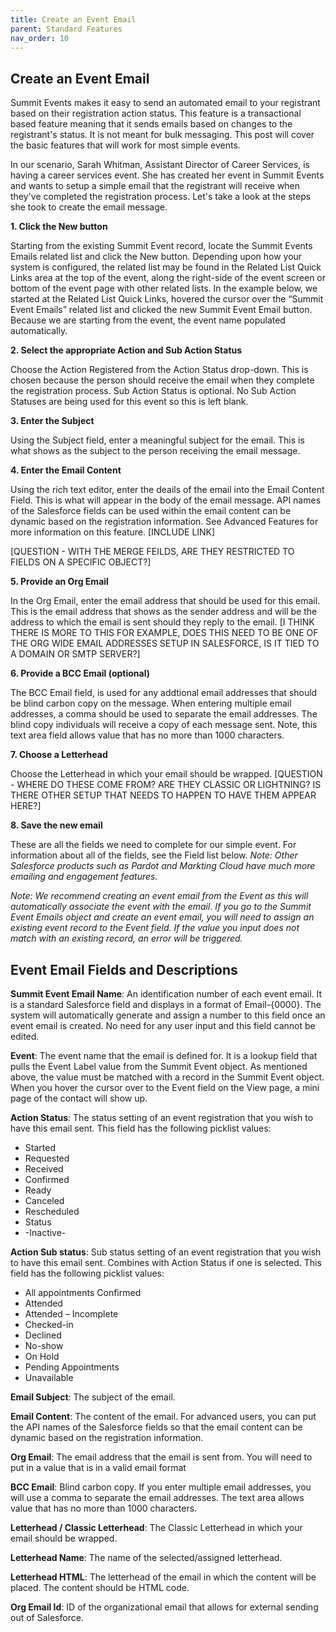 ```yaml
---
title: Create an Event Email
parent: Standard Features
nav_order: 10
---
```



## Create an Event Email ##
Summit Events makes it easy to send an automated email to your registrant based on their registration action status.  This feature is a transactional based feature meaning that it sends emails based on changes to the registrant's status.  It is not meant for bulk messaging.  This post will cover the basic features that will work for most simple events.  

In our scenario, Sarah Whitman, Assistant Director of Career Services, is having a career services event.  She has created her event in Summit Events and wants to setup a simple email that the registrant will receive when they've completed the registration process.  Let's take a look at the steps she took to create the email message.

**1. Click the New button**

Starting from the existing Summit Event record, locate the Summit Events Emails related list and click the New button.  Depending upon how your system is configured, the related list may be found in the Related List Quick Links area at the top of the event, along the right-side of the event screen or bottom of the event page with other related lists. In the example below, we started at the Related List Quick Links, hovered the cursor over the “Summit Event Emails” related list and clicked the new Summit Event Email button.  Because we are starting from the event, the event name populated automatically.

**2. Select the appropriate Action and Sub Action Status**

Choose the Action Registered from the Action Status drop-down. This is chosen because the person should receive the email when they complete the registration process. Sub Action Status is optional.  No Sub Action Statuses are being used for this event so this is left blank.

**3. Enter the Subject**

Using the Subject field, enter a meaningful subject for the email. This is what shows as the subject to the person receiving the email message.

**4. Enter the Email Content**

Using the rich text editor, enter the deails of the email into the Email Content Field.  This is what will appear in the body of the email message.  API names of the Salesforce fields can be used within the email content can be dynamic based on the registration information.  See Advanced Features for more information on this feature. [INCLUDE LINK]  

[QUESTION - WITH THE MERGE FEILDS, ARE THEY RESTRICTED TO FIELDS ON A SPECIFIC OBJECT?]

**5. Provide an Org Email**

In the Org Email, enter the email address that should be used for this email. This is the email address that shows as the sender address and will be the address to which the email is sent should they reply to the email.  [I THINK THERE IS MORE TO THIS FOR EXAMPLE, DOES THIS NEED TO BE ONE OF THE ORG WIDE EMAIL ADDRESSES SETUP IN SALESFORCE, IS IT TIED TO A DOMAIN OR SMTP SERVER?]

**6. Provide a BCC Email (optional)**

The BCC Email field, is used for any addtional email addresses that should be blind carbon copy on the message. When entering multiple email addresses, a comma should be used to separate the email addresses.  The blind copy individuals will receive a copy of each message sent.  Note, this text area field allows value that has no more than 1000 characters. 

**7. Choose a Letterhead**

Choose the Letterhead in which your email should be wrapped.  [QUESTION - WHERE DO THESE COME FROM?  ARE THEY CLASSIC OR LIGHTNING?  IS THERE OTHER SETUP THAT NEEDS TO HAPPEN TO HAVE THEM APPEAR HERE?]

**8. Save the new email**

These are all the fields we need to complete for our simple event.  For information about all of the fields, see the Field list below.
*Note: Other Salesforce products such as Pardot and Markting Cloud have much more emailing and engagement features.*
  
*Note: We recommend creating an event email from the Event as this will automatically associate the event with the email. If you go to the Summit Event Emails object and create an event email, you will need to assign an existing event record to the Event field. If the value you input does not match with an existing record, an error will be triggered.*



## Event Email Fields and Descriptions ##

**Summit  Event Email Name**: An identification number of each event email. It is a standard Salesforce field and displays in a format of Email-{0000}. The system will automatically generate and assign a number to this field once an event email is created. No need for any user input and this field cannot be edited.

**Event**: The event name that the email is defined for. It is a lookup field that pulls the Event Label value from the Summit Event object. As mentioned above, the value must be matched with a record in the Summit Event object. When you hover the cursor over to the Event field on the View page, a mini page of the contact will show up. 
 
**Action Status**: The status setting of an event registration that you wish to have this email sent. 
This field has the following picklist values:
* Started 
* Requested
* Received
* Confirmed
* Ready
* Canceled
* Rescheduled
* Status
* -Inactive-

**Action Sub status**: Sub status setting of an event registration that you wish to have this email sent. Combines with Action Status if one is selected.
This field has the following picklist values:
* All appointments Confirmed
* Attended
* Attended – Incomplete
* Checked-in
* Declined
* No-show
* On Hold
* Pending Appointments
* Unavailable

**Email Subject**: The subject of the email.

**Email Content**: The content of the email. For advanced users, you can put the API names of the Salesforce fields so that the email content can be dynamic based on the registration information. 

**Org Email**: The email address that the email is sent from. You will need to put in a value that is in a valid email format

**BCC Email**: Blind carbon copy. If you enter multiple email addresses, you will use a comma to separate the email addresses. The text area allows value that has no more than 1000 characters. 

**Letterhead / Classic Letterhead**: The Classic Letterhead in which your email should be wrapped.

**Letterhead Name**: The name of the selected/assigned letterhead.

**Letterhead HTML**: The letterhead of the email in which the content will be placed. The content should be HTML code.

**Org Email Id**: ID of the organizational email that allows for external sending out of Salesforce.




